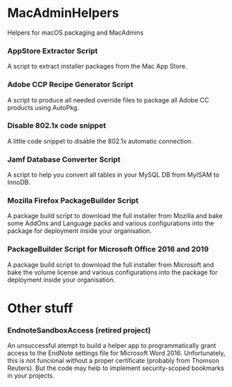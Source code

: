 # MacAdminHelpers
Helpers for macOS packaging and MacAdmins		
		
### AppStore Extractor Script		
A script to extract installer packages from the Mac App Store.		
		
### Adobe CCP Recipe Generator Script
A script to produce all needed override files to package all Adobe CC products using AutoPkg.		
		
### Disable 802.1x code snippet
A little code snippet to disable the 802.1x automatic connection.		
		
### Jamf Database Converter Script
A script to help you convert all tables in your MySQL DB from MyISAM to InnoDB.		
		
### Mozilla Firefox PackageBuilder Script
A package build script to download the full installer from Mozilla and bake some AddOns and Language packs and various configurations into the package for deployment inside your organisation.		
		
### PackageBuilder Script for Microsoft Office 2016 and 2019
A package build script to download the full installer from Microsoft and bake the volume license and various configurations into the package for deployment inside your organisation.		
		
		
# Other stuff
	
### EndnoteSandboxAccess (retired project)
An unsuccessful atempt to build a helper app to programmatically grant access to the EndNote settings file for Microsoft Word 2016. Unfortunately, this is not funcional without a proper certificate (probably from Thomson Reuters). But the code may help to implement security-scoped bookmarks in your projects.		
